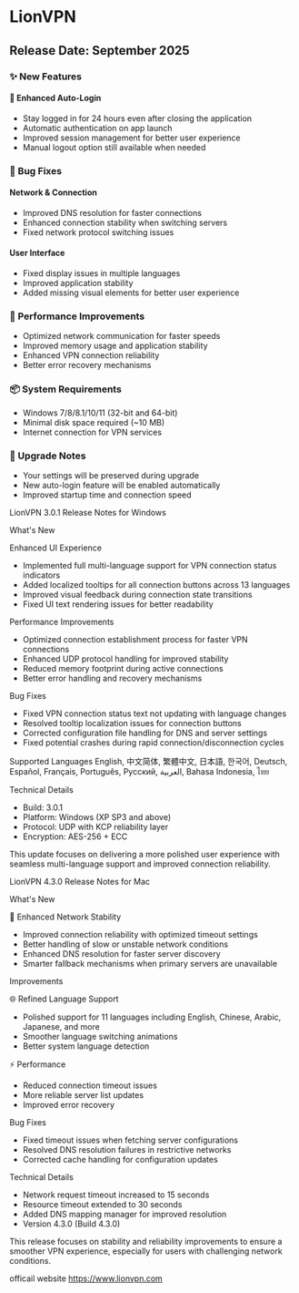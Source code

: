 # LionVPN
## Release Date: September 2025

### ✨ New Features

#### 🔐 Enhanced Auto-Login
- Stay logged in for 24 hours even after closing the application
- Automatic authentication on app launch
- Improved session management for better user experience
- Manual logout option still available when needed

### 🐛 Bug Fixes

#### Network & Connection
- Improved DNS resolution for faster connections
- Enhanced connection stability when switching servers
- Fixed network protocol switching issues

#### User Interface
- Fixed display issues in multiple languages
- Improved application stability
- Added missing visual elements for better user experience

### 🔧 Performance Improvements

- Optimized network communication for faster speeds
- Improved memory usage and application stability
- Enhanced VPN connection reliability
- Better error recovery mechanisms

### 📦 System Requirements

- Windows 7/8/8.1/10/11 (32-bit and 64-bit)
- Minimal disk space required (~10 MB)
- Internet connection for VPN services

### 🔄 Upgrade Notes

- Your settings will be preserved during upgrade
- New auto-login feature will be enabled automatically
- Improved startup time and connection speed

LionVPN 3.0.1 Release Notes for Windows

  What's New

  Enhanced UI Experience
  - Implemented full multi-language support for VPN connection status indicators
  - Added localized tooltips for all connection buttons across 13 languages     
  - Improved visual feedback during connection state transitions
  - Fixed UI text rendering issues for better readability

  Performance Improvements
  - Optimized connection establishment process for faster VPN connections
  - Enhanced UDP protocol handling for improved stability
  - Reduced memory footprint during active connections
  - Better error handling and recovery mechanisms

  Bug Fixes
  - Fixed VPN connection status text not updating with language changes
  - Resolved tooltip localization issues for connection buttons
  - Corrected configuration file handling for DNS and server settings
  - Fixed potential crashes during rapid connection/disconnection cycles

  Supported Languages
  English, 中文简体, 繁體中文, 日本語, 한국어, Deutsch, Español, Français, Português, Русский, العربية, Bahasa Indonesia, ไทย      

  Technical Details

  - Build: 3.0.1
  - Platform: Windows (XP SP3 and above)
  - Protocol: UDP with KCP reliability layer
  - Encryption: AES-256 + ECC

  This update focuses on delivering a more polished user experience with seamless multi-language support and improved
  connection reliability.

  LionVPN 4.3.0 Release Notes for Mac

  What's New

  🚀 Enhanced Network Stability
  - Improved connection reliability with optimized timeout
  settings
  - Better handling of slow or unstable network conditions
  - Enhanced DNS resolution for faster server discovery
  - Smarter fallback mechanisms when primary servers are
  unavailable

  Improvements

  🌐 Refined Language Support
  - Polished support for 11 languages including English, Chinese,
   Arabic, Japanese, and more
  - Smoother language switching animations
  - Better system language detection

  ⚡ Performance
  - Reduced connection timeout issues
  - More reliable server list updates
  - Improved error recovery

  Bug Fixes

  - Fixed timeout issues when fetching server configurations
  - Resolved DNS resolution failures in restrictive networks
  - Corrected cache handling for configuration updates

  Technical Details

  - Network request timeout increased to 15 seconds
  - Resource timeout extended to 30 seconds
  - Added DNS mapping manager for improved resolution
  - Version 4.3.0 (Build 4.3.0)

  This release focuses on stability and reliability improvements
  to ensure a smoother VPN experience, especially for users with
  challenging network conditions.

officail website https://www.lionvpn.com

